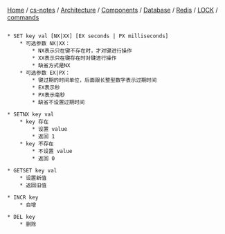 [Home](https://mengxianbin.github.io) /
[cs-notes](https://mengxianbin.github.io/cs-notes/site) /
[Architecture](https://mengxianbin.github.io/cs-notes/site/Architecture) /
[Components](https://mengxianbin.github.io/cs-notes/site/Architecture/Components) /
[Database](https://mengxianbin.github.io/cs-notes/site/Architecture/Components/Database) /
[Redis](https://mengxianbin.github.io/cs-notes/site/Architecture/Components/Database/Redis) /
[LOCK](https://mengxianbin.github.io/cs-notes/site/Architecture/Components/Database/Redis/LOCK) /
[commands](https://mengxianbin.github.io/cs-notes/site/Architecture/Components/Database/Redis/LOCK/commands)

```redis

* SET key val [NX|XX] [EX seconds | PX milliseconds]
    * 可选参数 NX|XX：
        * NX表示只在键不存在时，才对键进行操作
        * XX表示只在键存在时对键进行操作
        * 缺省方式是NX
    * 可选参数 EX|PX：
        * 键过期的时间单位，后面跟长整型数字表示过期时间
        * EX表示秒
        * PX表示毫秒
        * 缺省不设置过期时间

* SETNX key val 
    * key 存在
        * 设置 value
        * 返回 1
    * key 不存在
        * 不设置 value
        * 返回 0

* GETSET key val
    * 设置新值
    * 返回旧值

* INCR key
    * 自增

* DEL key
    * 删除

```
